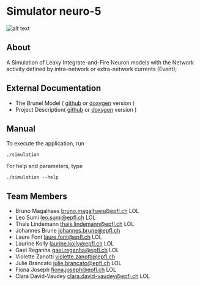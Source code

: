 # Simulator neuro-5

![alt text](https://d30y9cdsu7xlg0.cloudfront.net/png/79860-200.png "Our logo")

## About

A Simulation of Leaky Integrate-and-Fire Neuron models with the Network activity defined by intra-network or extra-network currents (Event);


## External Documentation

- The Brunel Model ( [github](doc/Brunel_2000.pdf) or [doxygen](Brunel_2000.pdf) version )
- Project Description( [github](doc/Project_Description.pdf) or [doxygen](Project_Description.pdf) version )


## Manual

To execute the application, run

    ./simulation

For help and parameters, type

    ./simulation --help


## Team Members

- Bruno Magalhaes <bruno.magalhaes@epfl.ch> LOL
- Leo Sumi <leo.sumi@epfl.ch> LOL
- Thais Lindemann <thais.lindemann@epfl.ch> LOL
- Johannes Brune <johannes.brune@epfl.ch>
- Laure Font <laure.font@epfl.ch> LOL
- Laurine Kolly <laurine.kolly@epfl.ch> LOL
- Gael Reganha <gael.reganha@epfl.ch> LOL
- Violette Zanotti <violette.zanotti@epfl.ch> 
- Julie Brancato <julie.brancato@epfl.ch> LOL
- Fiona Joseph <fiona.joseph@epfl.ch> LOL
- Clara David-Vaudey <clara.david-vaudey@epfl.ch> LOL
